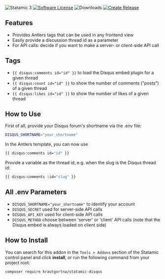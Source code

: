 ![Statamic 3](https://img.shields.io/badge/Statamic-3.x-blueviolet)
[![Software License](https://img.shields.io/github/license/krautgortna/statamic-disqus)](LICENSE.md)
![Downloads](https://img.shields.io/packagist/dt/krautgortna/statamic-disqus)
[![Create Release](https://github.com/krautgortna/statamic-disqus/actions/workflows/create-release.yml/badge.svg)](https://github.com/krautgortna/statamic-disqus/actions/workflows/create-release.yml)

## Features

-   Provides Antlers tags that can be used in any frontend view
-   Easily provide a discussion thread id as a parameter
-   For API calls: decide if you want to make a server- or client-side API call

## Tags

- `{{ disqus:comments id="id" }}` to load the Disqus embed plugin for a given thread
- `{{ disqus:count id="id" }}` to show the number of comments ("posts") of a given thread
- `{{ disqus:likes id="id" }}` to show the number of likes of a given thread

## How to Use

First of all, provide your Disqus forum's shortname via the .env file:

```bash
DISQUS_SHORTNAME="your_shortname"
```

In the Antlers template, you can now use 
```bash
{{ disqus:comments id="id" }}
```

Provide a variable as the thread id, e.g. when the slug is the Disqus thread id:

```bash
{{ disqus:comments :id="slug" }}
```

## All .env Parameters

- `DISQUS_SHORTNAME="your_shortname"` to identify your account
- `DISQUS_SECRET` used for server-side API calls
- `DISQUS_API_KEY` used for client-side API calls
- `DISQUS_METHOD` choose between 'server' or 'client' API calls (note that the Disqus embed is always loaded on client side)

## How to Install

You can search for this addon in the `Tools > Addons` section of the Statamic control panel and click **install**, or run the following command from your project root:

```bash
composer require krautgortna/statamic-disqus
```
